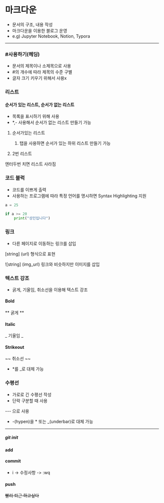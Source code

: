 # 마크다운

- 문서의 구조, 내용 작성
- 마크다운을 이용한 블로그 운영
- e.g) Jupyter Notebook, Notion, Typora

---

### #사용하기(헤딩)

* 문서의 제목이나 소제목으로 사용
* #의 개수에 따라 제목의 수준 구별
* 글자 크기 키우기 위해서 사용x



### 리스트 

#### 순서가 있는 리스트, 순서가 없는 리스트

* 목록을 표시하기 위해 사용
* *,- 사용해서 순서가 없는 리스트 만들기 가능

1. 순서가있는 리스트
   1. 탭을 사용하면 순서가 있는 하위 리스트 만들기 가능

2. 2번 리스트

엔터두번 치면 리스트 사라짐



### 코드 블럭

* 코드를 이쁘게 출력
* 사용하는 프로그램에 따라 특정 언어를 명시하면 Syntax Highlighting 지원

```python
a = 25

if a >= 20
	print("성인입니다")
```



### 링크 

* 다른 페이지로 이동하는 링크를 삽입

[string] (url) 형식으로 표현

![string] (img_url) 링크와 비슷하지만 이미지를 삽입



### 텍스트 강조 

* 굵게, 기울임, 취소선을 이용해 텍스트 강조

#### Bold 

** 굵게 **

#### Italic 

_ 기울임 _

#### Strikeout

~~ 취소선 ~~

* *를 _로 대체 가능



### 수평선 

* 가로로 긴 수평선 작성
* 단락 구분할 때 사용

--- 으로 사용

* -(hypen)을 * 또는 _(underbar)로 대체 가능



---

##### git init 

#### add

#### commit

* i -> 수정사항 -> :wq

#### push

~~빨리 퇴근 하고싶다~~ 
